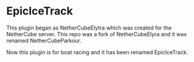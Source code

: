 # EpicIceTrack

This plugin began as NetherCubeElytra which was created for the NetherCube server. This repo was a fork of NetherCubeElyra and it was renamed NetherCubeParkour.     

Now this plugin is for boat racing and it has been renamed EpicIceTrack.    
